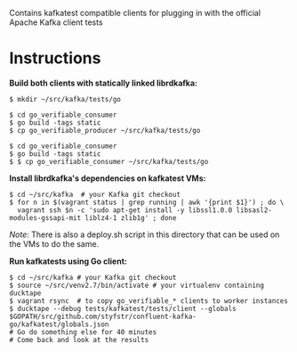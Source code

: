 Contains kafkatest compatible clients for plugging in with the official Apache Kafka client tests

# Instructions

**Build both clients with statically linked librdkafka:**

    $ mkdir ~/src/kafka/tests/go

    $ cd go_verifiable_consumer
    $ go build -tags static
    $ cp go_verifiable_producer ~/src/kafka/tests/go

    $ cd go_verifiable_consumer
    $ go build -tags static
    $ $ cp go_verifiable_consumer ~/src/kafka/tests/go

**Install librdkafka's dependencies on kafkatest VMs:**

    $ cd ~/src/kafka  # your Kafka git checkout
    $ for n in $(vagrant status | grep running | awk '{print $1}') ; do \
      vagrant ssh $n -c 'sudo apt-get install -y libssl1.0.0 libsasl2-modules-gssapi-mit liblz4-1 zlib1g' ; done

_Note_: There is also a deploy.sh script in this directory that can be
used on the VMs to do the same.

**Run kafkatests using Go client:**

    $ cd ~/src/kafka # your Kafka git checkout
    $ source ~/src/venv2.7/bin/activate # your virtualenv containing ducktape
    $ vagrant rsync  # to copy go_verifiable_* clients to worker instances
    $ ducktape --debug tests/kafkatest/tests/client --globals $GOPATH/src/github.com/styfstr/confluent-kafka-go/kafkatest/globals.json
    # Go do something else for 40 minutes
    # Come back and look at the results
